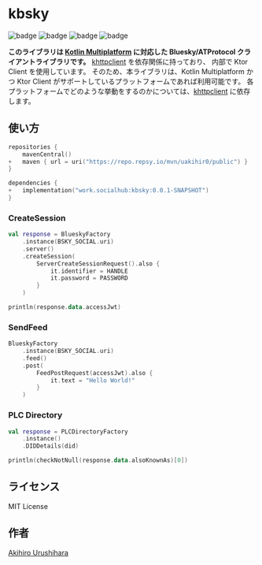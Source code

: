 # kbsky

![badge][badge-js]
![badge][badge-jvm]
![badge][badge-ios]
![badge][badge-mac]

**このライブラリは [Kotlin Multiplatform](https://kotlinlang.org/docs/multiplatform.html) に対応した Bluesky/ATProtocol クライアントライブラリです。**
[khttpclient] を依存関係に持っており、 内部で Ktor Client を使用しています。
そのため、本ライブラリは、Kotlin Multiplatform かつ Ktor Client がサポートしているプラットフォームであれば利用可能です。
各プラットフォームでどのような挙動をするのかについては、[khttpclient] に依存します。

## 使い方

```kotlin:build.gradle.kts
repositories {
    mavenCentral()
+   maven { url = uri("https://repo.repsy.io/mvn/uakihir0/public") }
}

dependencies {
+   implementation("work.socialhub:kbsky:0.0.1-SNAPSHOT")
}
```

### CreateSession

```kotlin
val response = BlueskyFactory
    .instance(BSKY_SOCIAL.uri)
    .server()
    .createSession(
        ServerCreateSessionRequest().also {
            it.identifier = HANDLE
            it.password = PASSWORD
        }
    )

println(response.data.accessJwt)
```

### SendFeed

```kotlin
BlueskyFactory
    .instance(BSKY_SOCIAL.uri)
    .feed()
    .post(
        FeedPostRequest(accessJwt).also {
            it.text = "Hello World!"
        }
    )
```

### PLC Directory

```kotlin
val response = PLCDirectoryFactory
    .instance()
    .DIDDetails(did)

println(checkNotNull(response.data.alsoKnownAs)[0])
```

## ライセンス

MIT License

## 作者

[Akihiro Urushihara](https://github.com/uakihir0)

[khttpclient]: https://github.com/uakihir0/khttpclient
[badge-android]: http://img.shields.io/badge/-android-6EDB8D.svg
[badge-android-native]: http://img.shields.io/badge/support-[AndroidNative]-6EDB8D.svg
[badge-wearos]: http://img.shields.io/badge/-wearos-8ECDA0.svg
[badge-jvm]: http://img.shields.io/badge/-jvm-DB413D.svg
[badge-js]: http://img.shields.io/badge/-js-F8DB5D.svg
[badge-js-ir]: https://img.shields.io/badge/support-[IR]-AAC4E0.svg
[badge-nodejs]: https://img.shields.io/badge/-nodejs-68a063.svg
[badge-linux]: http://img.shields.io/badge/-linux-2D3F6C.svg
[badge-windows]: http://img.shields.io/badge/-windows-4D76CD.svg
[badge-wasm]: https://img.shields.io/badge/-wasm-624FE8.svg
[badge-apple-silicon]: http://img.shields.io/badge/support-[AppleSilicon]-43BBFF.svg
[badge-ios]: http://img.shields.io/badge/-ios-CDCDCD.svg
[badge-mac]: http://img.shields.io/badge/-macos-111111.svg
[badge-watchos]: http://img.shields.io/badge/-watchos-C0C0C0.svg
[badge-tvos]: http://img.shields.io/badge/-tvos-808080.svg